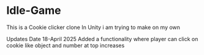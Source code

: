 # Idle-Game
 This is a Cookie clicker clone In Unity i am trying to make on my own

Updates 
Date 18-April 2025
Added a functionality where player can click on cookie like object and number at top increases
